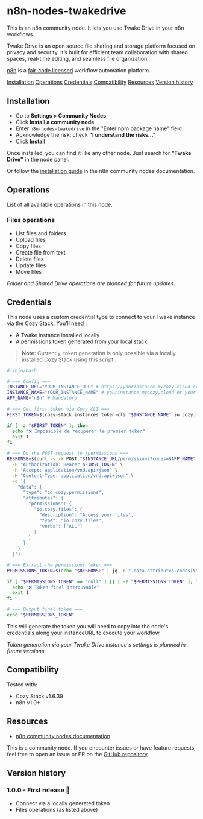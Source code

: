 # n8n-nodes-twakedrive

This is an n8n community node. It lets you use Twake Drive in your n8n workflows.

Twake Drive is an open source file sharing and storage platform focused on privacy and security. It’s built for efficient team collaboration with shared spaces, real-time editing, and seamless file organization.

[n8n](https://n8n.io/) is a [fair-code licensed](https://docs.n8n.io/reference/license/) workflow automation platform.

[Installation](#installation)
[Operations](#operations)
[Credentials](#credentials)
[Compatibility](#compatibility)
[Resources](#resources)
[Version history](#version-history)

## Installation

- Go to **Settings > Community Nodes**
- Click **Install a community node**
- Enter `n8n-nodes-twakedrive` in the "Enter npm package name" field
- Acknowledge the risk: check **"I understand the risks..."**
- Click **Install**

Once installed, you can find it like any other node. Just search for **"Twake Drive"** in the node panel.

Or follow the [installation guide](https://docs.n8n.io/integrations/community-nodes/installation/) in the n8n community nodes documentation.

## Operations

List of all available operations in this node.

### Files operations

- List files and folders
- Upload files
- Copy files
- Create file from text
- Delete files
- Update files
- Move files

_Folder and Shared Drive operations are planned for future updates._

## Credentials

This node uses a custom credential type to connect to your Twake instance via the Cozy Stack. You’ll need :

- A Twake instance installed locally
- A permissions token generated from your local stack

> **Note:**
> Currently, token generation is only possible via a locally installed Cozy Stack using this script :

```bash
#!/bin/bash

# === Config ===
INSTANCE_URL="YOUR_INSTANCE_URL" # https://yourinstance.mycozy.cloud or https://yourinstance.twake.linagora.com
INSTANCE_NAME="YOUR_INSTANCE_NAME" # yourinstance.mycozy.cloud or yourinstance.twake.linagora.com
APP_NAME="n8n" # Mandatory

# === Get first token via Cozy CLI ===
FIRST_TOKEN=$(cozy-stack instances token-cli "$INSTANCE_NAME" io.cozy.files )

if [ -z "$FIRST_TOKEN" ]; then
  echo "❌ Impossible de récupérer le premier token"
  exit 1
fi

# === Do the POST request to /permissions ===
RESPONSE=$(curl -s -X POST "$INSTANCE_URL/permissions?codes=$APP_NAME" \
  -H "Authorization: Bearer $FIRST_TOKEN" \
  -H "Accept: application/vnd.api+json" \
  -H "Content-Type: application/vnd.api+json" \
  -d '{
    "data": {
      "type": "io.cozy.permissions",
      "attributes": {
        "permissions": {
          "io.cozy.files": {
            "description": "Access your files",
            "type": "io.cozy.files",
            "verbs": ["ALL"]
          }
        }
      }
    }
  }')

# === Extract the permissions token ===
PERMISSIONS_TOKEN=$(echo "$RESPONSE" | jq -r ".data.attributes.codes[\"$APP_NAME\"]")

if [ "$PERMISSIONS_TOKEN" == "null" ] || [ -z "$PERMISSIONS_TOKEN" ]; then
  echo "❌ Token final introuvable"
  exit 1
fi

# === Output final token ===
echo "$PERMISSIONS_TOKEN"
```

This will generate the token you will need to copy into the node's credentials along your instanceURL to execute your workflow.

_Token generation via your Twake Drive instance's settings is planned in future versions._

## Compatibility

Tested with:

- Cozy Stack v1.6.39
- n8n v1.0+

## Resources

- [n8n community nodes documentation](https://docs.n8n.io/integrations/#community-nodes)

This is a community node. If you encounter issues or have feature requests, feel free to open an issue or PR on the [GitHub repository](https://github.com/KillianCourvoisier/n8n-nodes-twakedrive).

## Version history

### 1.0.0 - First release 🎉

- Connect via a locally generated token
- Files operations (as listed above)
